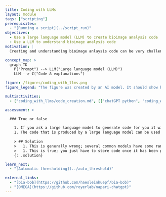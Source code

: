 ```yaml
---
title: Coding with LLMs
layout: module
tags: ["scripting"]
prerequisites:
  - "[Running a script](../script_run)"
objectives:
  - Use a large language model (LLM) to create bioimage analysis code
  - Use a LLM to understand bioimage analysis code
motivation: |
  Creating and understanding bioimage anlaysis code can be very challenging, especially for coding beginners. Large language models (LLMs) are very useful tools to generate code based on instructions formulated in normal language. Moreover, LLMs can also be asked to explain parts of the code in normal language. Therefore, using LLMs can save a lot of time when creating code for bioimage analysis or other tasks. 

concept_map: >
  graph TD
    P("Prompt") --> LLM("Large language model (LLM)")
    LLM --> C("Code & explanations")

figure: /figures/coding_with_llms.png
figure_legend: "The figure was created by an AI model. It should show how a human asks a computer to create code. This figure could be improved... :-)"

multiactivities:
  - ["coding_with_llms/code_creation.md", [["chatGPT python", "coding_with_llms/code_creation_chatGPT_python.md"]]]

assessment: >

  ### True or false

    1. If you ask a large language model to generate code for you it will reprodcibly give you the exact same answer.
    1. The code that is produced by a large language model can be used to do reproducible science.
    
    > ## Solution
    >   1. This is generally wrong; several common models have some randomicity in their outputs.
    >   1. This is true; you just have to store code once it has been generated, e.g. using version control systems such as git.
    {: .solution}

learn_next:
  - "[Automatic thresholding](../auto_threshold)"

external_links:
  - "[bia-bob](https://github.com/haesleinhuepf/bia-bob)"
  - "[OMEGA](https://github.com/royerlab/napari-chatgpt)"
---
```


